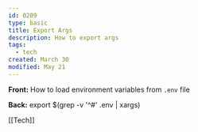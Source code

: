 ```yaml
---
id: 0209
type: basic
title: Export Args
description: How to export args
tags:
  - tech
created: March 30
modified: May 21
---
```


**Front:**
How to load environment variables from `.env` file

**Back:**
export $(grep -v '^#' .env | xargs)

[[Tech]]
